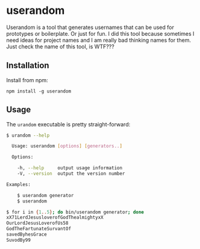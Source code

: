# userandom

Userandom is a tool that generates usernames that can be used for prototypes or boilerplate. Or just for fun. I did this tool because sometimes I need ideas for project names and I am really bad thinking names for them. Just check the name of this tool, is WTF???

## Installation
Install from npm:

`npm install -g userandom`

## Usage

The `urandom` executable is pretty straight-forward:

```bash
$ urandom --help

  Usage: userandom [options] [generators..]

  Options:

    -h, --help     output usage information
    -V, --version  output the version number

Examples:

    $ userandom generator
    $ userandom

$ for i in {1..5}; do bin/userandom generator; done
xX71LerdJesusloverofGodThealmightyxX
OurLordJesusLoverofUs58
GodTheFartunateSurvantOf
savedByhesGrace
SuvodBy99
```